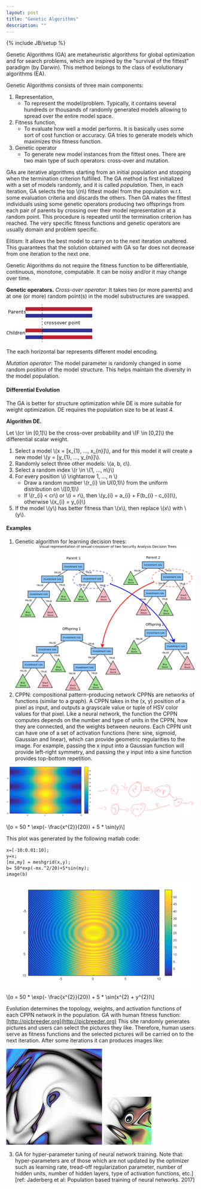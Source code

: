 ```yaml
---
layout: post
title: "Genetic Algorithms"
description: ""
---
```

{% include JB/setup %}

Genetic Algorithms (GA) are metaheuristic algorithms for global optimization and for search problems, which are inspired by the "survival of the fittest" paradigm (by Darwin). This method belongs to the class of evolutionary algorithms (EA).

Genetic Algorithms consists of three main components:
1. Representation,
    * To represent the model/problem. Typically, it contains several hundreds or thousands of randomly generated models allowing to spread over the entire model space. 
2. Fitness function,
    * To evaluate how well a model performs. It is basically uses some sort of cost function or accuracy. GA tries to generate models which maximizes this fitness function.
3. Genetic operator
    * To generate new model instances from the fittest ones. There are two main type of such operators: cross-over and mutation.
		

GAs are iterative algorithms starting from an initial population and stopping when the termination criterion fulfilled. The GA method is first initialized with a set of models randomly, and it is called *population*. Then, in each iteration, GA selects the top \\(n\\) fittest model from the population w.r.t. some evaluation criteria and discards the others. Then GA mates the fittest individuals using some genetic operators producing two offsprings from each pair of parents by crossing over their model representation at a random point. This procedure is repeated until the termination criterion has reached. The very specific fitness functions and genetic operators are usually domain and problem specific.

Elitism: It allows the best model to carry on to the next iteration unaltered. This guarantees that the solution obtained with GA so far does not decrease from one iteration to the next one.

Genetic Algorithms do not require the fitness function to be differentiable, continuous, monotone, computable. It can be noisy and/or it may change over time. 

**Genetic operators.**
*Cross-over operator*: It takes two (or more parents) and at one (or more) random point(s) in the model substructures are swapped.

![genetics_alg1](./images/genetics_alg1.png)

The each horizontal bar represents different model encoding.

*Mutation operator*: The model parameter is randomly changed in some random position of the model structure. This helps maintain the diversity in the model population.

#### Differential Evolution

The GA is better for structure optimization while DE is more suitable for weight optimization. DE requires the population size to be at least 4.


**Algorithm DE.**

Let \\(cr \in [0,1]\\) be the cross-over probability and \\(F \in [0,2]\\) the differential scalar weight.

1. Select a model \\(x = [x_{1}, ..., x_{n}]\\), and for this model it will create a new model \\(y = [y_{1}, ..., y_{n}]\\).
2. Randomly select three other models: \\(a, b, c\\).
3. Select a random index \\(r \in \\{1, ..., n\\}\\)
4. For every position \\(i \rightarrow 1, ..., n \\)
    * Draw a random number \\(r_{i} \in U(0,1)\\) from the uniform distribution on \\([0,1]\\)
	* If \\(r_{i} < cr\\) or \\(i = r\\), then \\(y_{i} = a_{i} + F(b_{i} - c_{i})\\), otherwise \\(x_{i} = y_{i}\\)
5. If the model \\(y\\) has better fitness than \\(x\\), then replace \\(x\\) with \\(y\\).


#### Examples

1. Genetic algorithm for learning decision trees:
![genetics_alg2](./images/genetics_alg2.png)
2. CPPN: compositional pattern-producing network
CPPNs are networks of functions (similar to a graph). A CPPN takes in the (x, y) position of a pixel as input, and outputs a grayscale value or tuple of HSV color values for that pixel. Like a neural network, the function the CPPN computes depends on the number and type of units in the CPPN, how they are connected, and the weights between neurons. Each CPPN unit can have one of a set of activation functions (here: sine, sigmoid, Gaussian and linear), which can provide geometric regularities to the image. For example, passing the x input into a Gaussian function will provide left-right symmetry, and passing the y input into a sine function provides top-bottom repetition.


![genetics_alg3](./images/genetics_alg3.png)

\\[o = 50 * \exp(- \frac{x^{2}}{20}) + 5 * \sin(y)\\]

This plot was generated by the following matlab code:
```
x=[-10:0.01:10];
y=x;
[mx,my] = meshgrid(x,y);
b= 50*exp(-mx.^2/20)+5*sin(my);
image(b)
```

![genetics_alg4](./images/genetics_alg4.png)

\\[o = 50 * \exp(- \frac{x^{2}}{20}) + 5 * \sin(x^{2} + y^{2})\\]

Evolution determines the topology, weights, and activation functions of each CPPN network in the population. 
GA with human fitness function: [http://picbreeder.org](http://picbreeder.org)
This site randomly generates pictures and users can select the pictures they like. Therefore, human users serve as fitness functions and the selected pictures will be carried on to the next iteration. 
After some iterations it can produces images like:

![genetics_alg5](./images/genetics_alg5.jpg)
![genetics_alg6](./images/genetics_alg6.jpg)


3. GA for hyper-parameter tuning of neural network training.
Note that: hyper-parameters are of those which are not updated by the optimizer such as learning rate, tread-off regularization parameter, number of hidden units, number of hidden layers, type of activation functions, etc.]
[ref: Jaderberg et al: Population based training of neural networks. 2017]